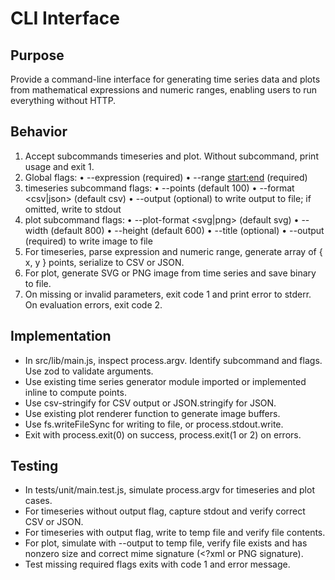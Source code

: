 # CLI Interface

## Purpose
Provide a command-line interface for generating time series data and plots from mathematical expressions and numeric ranges, enabling users to run everything without HTTP.

## Behavior
1. Accept subcommands timeseries and plot. Without subcommand, print usage and exit 1.
2. Global flags:
   • --expression <expr> (required)
   • --range <start:end> (required)
3. timeseries subcommand flags:
   • --points <number> (default 100)
   • --format <csv|json> (default csv)
   • --output <file path> (optional) to write output to file; if omitted, write to stdout
4. plot subcommand flags:
   • --plot-format <svg|png> (default svg)
   • --width <number> (default 800)
   • --height <number> (default 600)
   • --title <string> (optional)
   • --output <file path> (required) to write image to file
5. For timeseries, parse expression and numeric range, generate array of { x, y } points, serialize to CSV or JSON.
6. For plot, generate SVG or PNG image from time series and save binary to file.
7. On missing or invalid parameters, exit code 1 and print error to stderr. On evaluation errors, exit code 2.

## Implementation
- In src/lib/main.js, inspect process.argv. Identify subcommand and flags. Use zod to validate arguments.
- Use existing time series generator module imported or implemented inline to compute points.
- Use csv-stringify for CSV output or JSON.stringify for JSON.
- Use existing plot renderer function to generate image buffers.
- Use fs.writeFileSync for writing to file, or process.stdout.write.
- Exit with process.exit(0) on success, process.exit(1 or 2) on errors.

## Testing
- In tests/unit/main.test.js, simulate process.argv for timeseries and plot cases.
- For timeseries without output flag, capture stdout and verify correct CSV or JSON.
- For timeseries with output flag, write to temp file and verify file contents.
- For plot, simulate with --output to temp file, verify file exists and has nonzero size and correct mime signature (<?xml or PNG signature).
- Test missing required flags exits with code 1 and error message.